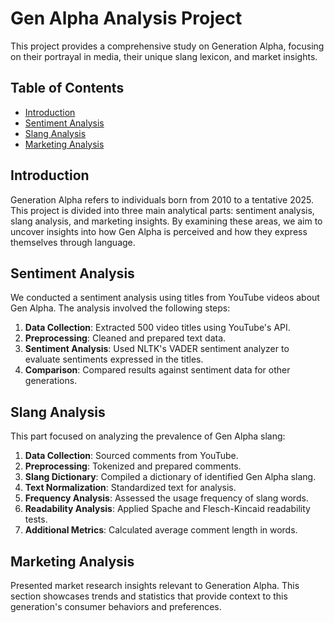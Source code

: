 # Gen Alpha Analysis Project

This project provides a comprehensive study on Generation Alpha, focusing on their portrayal in media, their unique slang lexicon, and market insights.

## Table of Contents
- [Introduction](#introduction)
- [Sentiment Analysis](#sentiment-analysis)
- [Slang Analysis](#slang-analysis)
- [Marketing Analysis](#marketing-analysis)


## Introduction
Generation Alpha refers to individuals born from 2010 to a tentative 2025. This project is divided into three main analytical parts: sentiment analysis, slang analysis, and marketing insights. By examining these areas, we aim to uncover insights into how Gen Alpha is perceived and how they express themselves through language.

## Sentiment Analysis
We conducted a sentiment analysis using titles from YouTube videos about Gen Alpha. The analysis involved the following steps:
1. **Data Collection**: Extracted 500 video titles using YouTube's API.
2. **Preprocessing**: Cleaned and prepared text data.
3. **Sentiment Analysis**: Used NLTK's VADER sentiment analyzer to evaluate sentiments expressed in the titles.
4. **Comparison**: Compared results against sentiment data for other generations.

## Slang Analysis
This part focused on analyzing the prevalence of Gen Alpha slang:
1. **Data Collection**: Sourced comments from YouTube.
2. **Preprocessing**: Tokenized and prepared comments.
3. **Slang Dictionary**: Compiled a dictionary of identified Gen Alpha slang.
4. **Text Normalization**: Standardized text for analysis.
5. **Frequency Analysis**: Assessed the usage frequency of slang words.
6. **Readability Analysis**: Applied Spache and Flesch-Kincaid readability tests.
7. **Additional Metrics**: Calculated average comment length in words.

## Marketing Analysis
Presented market research insights relevant to Generation Alpha. This section showcases trends and statistics that provide context to this generation's consumer behaviors and preferences.
